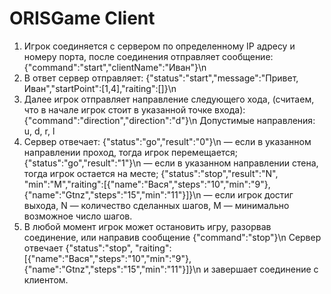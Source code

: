 # ORISGame Client

1. Игрок соединяется с сервером по определенному IP адресу и номеру порта, после соединения отправляет сообщение:
{"command":"start","clientName":"Иван"}\n
2. В ответ сервер отправляет:
{"status":"start","message":"Привет, Иван","startPoint":[1,4],"raiting":[]}\n
3. Далее игрок отправляет направление следующего хода, (считаем, что в начале игрок стоит в указанной точке входа):
{"command":"direction","direction":"d"}\n
Допустимые направления: u, d, r, l
4. Сервер отвечает:
{"status":"go","result":"0"}\n — если в указанном направлении проход, тогда игрок перемещается;
{"status":"go","result":"1"}\n — если в указанном направлении стена, тогда игрок остается на месте;
{"status":"stop","result":"N", "min":"M","raiting":[{"name":"Вася","steps":"10","min":"9"},{"name":"Gtnz","steps":"15","min":"11"}]}\n — если игрок достиг выхода, N — количество сделанных шагов, M — минимально возможное число шагов.
5. В любой момент игрок может остановить игру, разорвав соединение, или направив сообщение {"command":"stop"}\n
Сервер отвечает {"status":"stop", "raiting":[{"name":"Вася","steps":"10","min":"9"},{"name":"Gtnz","steps":"15","min":"11"}]}\n и завершает соединение с клиентом.
